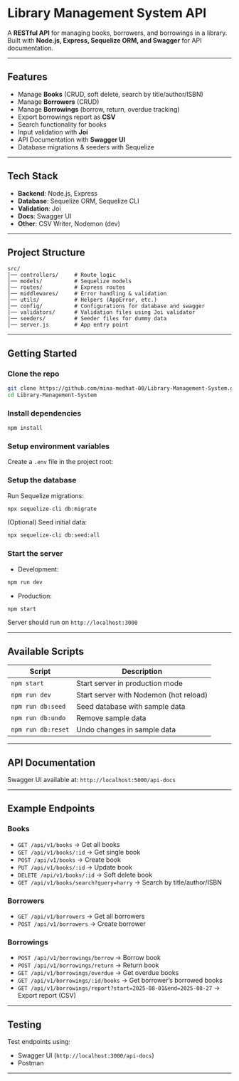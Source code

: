 # Library Management System API

A **RESTful API** for managing books, borrowers, and borrowings in a library.
Built with **Node.js, Express, Sequelize ORM, and Swagger** for API documentation.

---

## Features

- Manage **Books** (CRUD, soft delete, search by title/author/ISBN)
- Manage **Borrowers** (CRUD)
- Manage **Borrowings** (borrow, return, overdue tracking)
- Export borrowings report as **CSV**
- Search functionality for books
- Input validation with **Joi**
- API Documentation with **Swagger UI**
- Database migrations & seeders with Sequelize

---

## Tech Stack

- **Backend**: Node.js, Express
- **Database**: Sequelize ORM, Sequelize CLI
- **Validation**: Joi
- **Docs**: Swagger UI
- **Other**: CSV Writer, Nodemon (dev)

---

## Project Structure

```
src/
│── controllers/     # Route logic
│── models/          # Sequelize models
│── routes/          # Express routes
│── middlewares/     # Error handling & validation
│── utils/           # Helpers (AppError, etc.)
│── config/          # Configurations for database and swagger
|── validators/      # Validation files using Joi validator
|── seeders/         # Seeder files for dummy data
│── server.js        # App entry point
```

---

## Getting Started

### Clone the repo

```bash
git clone https://github.com/mina-medhat-00/Library-Management-System.git
cd Library-Management-System
```

### Install dependencies

```bash
npm install
```

### Setup environment variables

Create a `.env` file in the project root:

### Setup the database

Run Sequelize migrations:

```bash
npx sequelize-cli db:migrate
```

(Optional) Seed initial data:

```bash
npx sequelize-cli db:seed:all
```

### Start the server

- Development:

```bash
npm run dev
```

- Production:

```bash
npm start
```

Server should run on `http://localhost:3000`

---

## Available Scripts

| Script             | Description                            |
| ------------------ | -------------------------------------- |
| `npm start`        | Start server in production mode        |
| `npm run dev`      | Start server with Nodemon (hot reload) |
| `npm run db:seed`  | Seed database with sample data         |
| `npm run db:undo`  | Remove sample data                     |
| `npm run db:reset` | Undo changes in sample data            |

---

## API Documentation

Swagger UI available at:
`http://localhost:5000/api-docs`

---

## Example Endpoints

### Books

- `GET /api/v1/books` → Get all books
- `GET /api/v1/books/:id` → Get single book
- `POST /api/v1/books` → Create book
- `PUT /api/v1/books/:id` → Update book
- `DELETE /api/v1/books/:id` → Soft delete book
- `GET /api/v1/books/search?query=harry` → Search by title/author/ISBN

### Borrowers

- `GET /api/v1/borrowers` → Get all borrowers
- `POST /api/v1/borrowers` → Create borrower

### Borrowings

- `POST /api/v1/borrowings/borrow` → Borrow book
- `POST /api/v1/borrowings/return` → Return book
- `GET /api/v1/borrowings/overdue` → Get overdue books
- `GET /api/v1/borrowings/:id/books` → Get borrower’s borrowed books
- `GET /api/v1/borrowings/report?start=2025-08-01&end=2025-08-27` → Export report (CSV)

---

## Testing

Test endpoints using:

- Swagger UI (`http://localhost:3000/api-docs`)
- Postman

---
